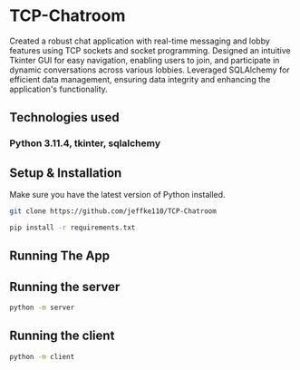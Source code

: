 # TCP-Chatroom
Created a robust chat application with real-time messaging and lobby features using TCP sockets and socket programming. Designed an intuitive Tkinter GUI for easy navigation, enabling users to join, and participate in dynamic conversations across various lobbies. Leveraged SQLAlchemy for efficient data management, ensuring data integrity and enhancing the application's functionality.
## Technologies used
### Python 3.11.4, tkinter, sqlalchemy

## Setup & Installation

Make sure you have the latest version of Python installed.

```bash
git clone https://github.com/jeffke110/TCP-Chatroom
```

```bash
pip install -r requirements.txt
```

## Running The App
## Running the server

```bash
python -m server
```
## Running the client
```bash
python -m client
```
